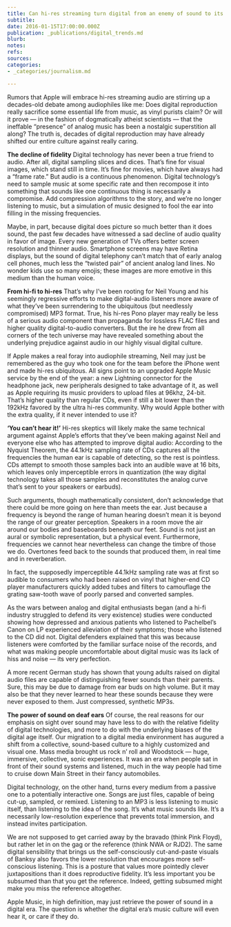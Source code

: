 ```yaml
---
title: Can hi-res streaming turn digital from an enemy of sound to its new best friend?
subtitle: 
date: 2016-01-15T17:00:00.000Z
publication: _publications/digital_trends.md
blurb: 
notes: 
refs: 
sources: 
categories:
- _categories/journalism.md

---
```

Rumors that Apple will embrace hi-res streaming audio are stirring up a decades-old debate among audiophiles like me: Does digital reproduction really sacrifice some essential life from music, as vinyl purists claim? Or will it prove — in the fashion of dogmatically atheist scientists — that the ineffable “presence” of analog music has been a nostalgic superstition all along?
The truth is, decades of digital reproduction may have already shifted our entire culture against really caring.

**The decline of fidelity**
Digital technology has never been a true friend to audio. After all, digital sampling slices and dices. That’s fine for visual images, which stand still in time. It’s fine for movies, which have always had a “frame rate.” But audio is a continuous phenomenon. Digital technology’s need to sample music at some specific rate and then recompose it into something that sounds like one continuous thing is necessarily a compromise. Add compression algorithms to the story, and we’re no longer listening to music, but a simulation of music designed to fool the ear into filling in the missing frequencies.

Maybe, in part, because digital does picture so much better than it does sound, the past few decades have witnessed a sad decline of audio quality in favor of image. Every new generation of TVs offers better screen resolution and thinner audio. Smartphone screens may have Retina displays, but the sound of digital telephony can’t match that of early analog cell phones, much less the “twisted pair” of ancient analog land lines. No wonder kids use so many emojis; these images are more emotive in this medium than the human voice.

**From hi-fi to hi-res**
That’s why I’ve been rooting for Neil Young and his seemingly regressive efforts to make digital-audio listeners more aware of what they’ve been surrendering to the ubiquitous (but needlessly compromised) MP3 format. True, his hi-res Pono player may really be less of a serious audio component than propaganda for lossless FLAC files and higher quality digital-to-audio converters. But the ire he drew from all corners of the tech universe may have revealed something about the underlying prejudice against audio in our highly visual digital culture.

If Apple makes a real foray into audiophile streaming, Neil may just be remembered as the guy who took one for the team before the iPhone went and made hi-res ubiquitous. All signs point to an upgraded Apple Music service by the end of the year: a new Lightning connector for the headphone jack, new peripherals designed to take advantage of it, as well as Apple requiring its music providers to upload files at 96khz, 24-bit. That’s higher quality than regular CDs, even if still a bit lower than the 192kHz favored by the ultra hi-res community. Why would Apple bother with the extra quality, if it never intended to use it?

**‘You can’t hear it!’**
Hi-res skeptics will likely make the same technical argument against Apple’s efforts that they’ve been making against Neil and everyone else who has attempted to improve digital audio: According to the Nyquist Theorem, the 44.1kHz sampling rate of CDs captures all the frequencies the human ear is capable of detecting, so the rest is pointless. CDs attempt to smooth those samples back into an audible wave at 16 bits, which leaves only imperceptible errors in quantization (the way digital technology takes all those samples and reconstitutes the analog curve that’s sent to your speakers or earbuds).

Such arguments, though mathematically consistent, don’t acknowledge that there could be more going on here than meets the ear. Just because a frequency is beyond the range of human hearing doesn’t mean it is beyond the range of our greater perception. Speakers in a room move the air around our bodies and baseboards beneath our feet. Sound is not just an aural or symbolic representation, but a physical event. Furthermore, frequencies we cannot hear nevertheless can change the timbre of those we do. Overtones feed back to the sounds that produced them, in real time and in reverberation.

In fact, the supposedly imperceptible 44.1kHz sampling rate was at first so audible to consumers who had been raised on vinyl that higher-end CD player manufacturers quickly added tubes and filters to camouflage the grating saw-tooth wave of poorly parsed and converted samples.

As the wars between analog and digital enthusiasts began (and a hi-fi industry struggled to defend its very existence) studies were conducted showing how depressed and anxious patients who listened to Pachelbel’s Canon on LP experienced alleviation of their symptoms; those who listened to the CD did not. Digital defenders explained that this was because listeners were comforted by the familiar surface noise of the records, and what was making people uncomfortable about digital music was its lack of hiss and noise — its very perfection.

A more recent German study has shown that young adults raised on digital audio files are capable of distinguishing fewer sounds than their parents. Sure, this may be due to damage from ear buds on high volume. But it may also be that they never learned to hear these sounds because they were never exposed to them. Just compressed, synthetic MP3s.

**The power of sound on deaf ears**
Of course, the real reasons for our emphasis on sight over sound may have less to do with the relative fidelity of digital technologies, and more to do with the underlying biases of the digital age itself. Our migration to a digital media environment has augured a shift from a collective, sound-based culture to a highly customized and visual one. Mass media brought us rock n’ roll and Woodstock — huge, immersive, collective, sonic experiences. It was an era when people sat in front of their sound systems and listened, much in the way people had time to cruise down Main Street in their fancy automobiles.

Digital technology, on the other hand, turns every medium from a passive one to a potentially interactive one. Songs are just files, capable of being cut-up, sampled, or remixed. Listening to an MP3 is less listening to music itself, than listening to the idea of the song. It’s what music sounds like. It’s a necessarily low-resolution experience that prevents total immersion, and instead invites participation.

We are not supposed to get carried away by the bravado (think Pink Floyd), but rather let in on the gag or the reference (think NWA or RJD2). The same digital sensibility that brings us the self-consciously cut-and-paste visuals of Banksy also favors the lower resolution that encourages more self-conscious listening. This is a posture that values more pointedly clever juxtapositions than it does reproductive fidelity. It’s less important you be subsumed than that you get the reference. Indeed, getting subsumed might make you miss the reference altogether.

Apple Music, in high definition, may just retrieve the power of sound in a digital era. The question is whether the digital era’s music culture will even hear it, or care if they do.